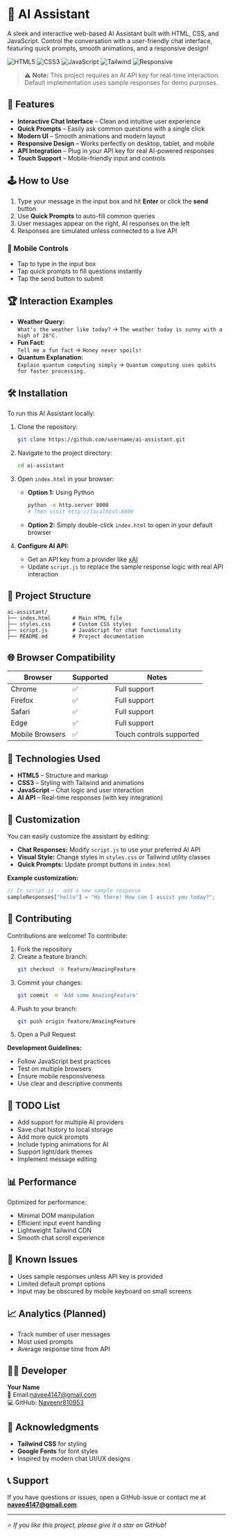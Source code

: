  # 🤖 AI Assistant

A sleek and interactive web-based AI Assistant built with HTML, CSS, and JavaScript. Control the conversation with a user-friendly chat interface, featuring quick prompts, smooth animations, and a responsive design!

![HTML5](https://img.shields.io/badge/HTML5-E34F26?style=for-the-badge&logo=html5&logoColor=white)
![CSS3](https://img.shields.io/badge/CSS3-1572B6?style=for-the-badge&logo=css3&logoColor=white)
![JavaScript](https://img.shields.io/badge/JavaScript-F7DF1E?style=for-the-badge&logo=javascript&logoColor=black)
![Tailwind](https://img.shields.io/badge/Tailwind_CSS-38B2AC?style=for-the-badge&logo=tailwind-css&logoColor=white)
![Responsive](https://img.shields.io/badge/Responsive-Yes-brightgreen?style=for-the-badge)

> ⚠️ **Note:** This project requires an AI API key for real-time interaction. Default implementation uses sample responses for demo purposes. 

## 🎯 Features

- **Interactive Chat Interface** – Clean and intuitive user experience    
- **Quick Prompts** – Easily ask common questions with a single click  
- **Modern UI** – Smooth animations and modern layout  
- **Responsive Design** – Works perfectly on desktop, tablet, and mobile  
- **API Integration** – Plug in your API key for real AI-powered responses  
- **Touch Support** – Mobile-friendly input and controls

## 🕹️ How to Use

1. Type your message in the input box and hit **Enter** or click the **send** button  
2. Use **Quick Prompts** to auto-fill common queries  
3. User messages appear on the right, AI responses on the left  
4. Responses are simulated unless connected to a live API  

### 📱 Mobile Controls

- Tap to type in the input box  
- Tap quick prompts to fill questions instantly  
- Tap the send button to submit  

## 🏆 Interaction Examples

- **Weather Query:**  
  `What's the weather like today?` → `The weather today is sunny with a high of 28°C.`  
- **Fun Fact:**  
  `Tell me a fun fact` → `Honey never spoils!`  
- **Quantum Explanation:**  
  `Explain quantum computing simply` → `Quantum computing uses qubits for faster processing.`

## 🛠️ Installation

To run this AI Assistant locally:

1. Clone the repository:
   ```bash
   git clone https://github.com/username/ai-assistant.git
   ```

2. Navigate to the project directory:
   ```bash
   cd ai-assistant
   ```

3. Open `index.html` in your browser:

   - **Option 1:** Using Python
     ```bash
     python -m http.server 8000
     # Then visit http://localhost:8000
     ```

   - **Option 2:** Simply double-click `index.html` to open in your default browser

4. **Configure AI API:**

   - Get an API key from a provider like [xAI](https://x.ai/api)
   - Update `script.js` to replace the sample response logic with real API interaction

## 📁 Project Structure

```
ai-assistant/
├── index.html       # Main HTML file
├── styles.css       # Custom CSS styles
├── script.js        # JavaScript for chat functionality
├── README.md        # Project documentation
```

## 🌐 Browser Compatibility

| Browser         | Supported | Notes                    |
|----------------|-----------|--------------------------|
| Chrome          | ✅        | Full support             |
| Firefox         | ✅        | Full support             |
| Safari          | ✅        | Full support             |
| Edge            | ✅        | Full support             |
| Mobile Browsers | ✅        | Touch controls supported |

## 🔧 Technologies Used

- **HTML5** – Structure and markup  
- **CSS3** – Styling with Tailwind and animations  
- **JavaScript** – Chat logic and user interaction  
- **AI API** – Real-time responses (with key integration)

## 🎨 Customization

You can easily customize the assistant by editing:

- **Chat Responses:** Modify `script.js` to use your preferred AI API  
- **Visual Style:** Change styles in `styles.css` or Tailwind utility classes  
- **Quick Prompts:** Update prompt buttons in `index.html`

**Example customization:**
```javascript
// In script.js - add a new sample response
sampleResponses["hello"] = "Hi there! How can I assist you today?";
```

## 🤝 Contributing

Contributions are welcome! To contribute:

1. Fork the repository  
2. Create a feature branch:
   ```bash
   git checkout -b feature/AmazingFeature
   ```
3. Commit your changes:
   ```bash
   git commit -m 'Add some AmazingFeature'
   ```
4. Push to your branch:
   ```bash
   git push origin feature/AmazingFeature
   ```
5. Open a Pull Request  

**Development Guidelines:**

- Follow JavaScript best practices  
- Test on multiple browsers  
- Ensure mobile responsiveness  
- Use clear and descriptive comments

## 📝 TODO List

- Add support for multiple AI providers  
- Save chat history to local storage  
- Add more quick prompts  
- Include typing animations for AI  
- Support light/dark themes  
- Implement message editing

## 📊 Performance

Optimized for performance:

- Minimal DOM manipulation  
- Efficient input event handling  
- Lightweight Tailwind CDN  
- Smooth chat scroll experience  

## 🐛 Known Issues

- Uses sample responses unless API key is provided  
- Limited default prompt options  
- Input may be obscured by mobile keyboard on small screens  

## 📈 Analytics (Planned)

- Track number of user messages  
- Most used prompts  
- Average response time from API  

## 👨‍💻 Developer

**Your Name**  
📧 Email:navee4147@gmail.com  
💻 GitHub: [Naveenr810953](https://github.com/Naveenr810953)

## 🙏 Acknowledgments

- **Tailwind CSS** for styling  
- **Google Fonts** for font styles  
- Inspired by modern chat UI/UX designs

## 📞 Support

If you have questions or issues, open a GitHub issue or contact me at **navee4147@gmail.com**.

---

⭐️ *If you like this project, please give it a star on GitHub!*
